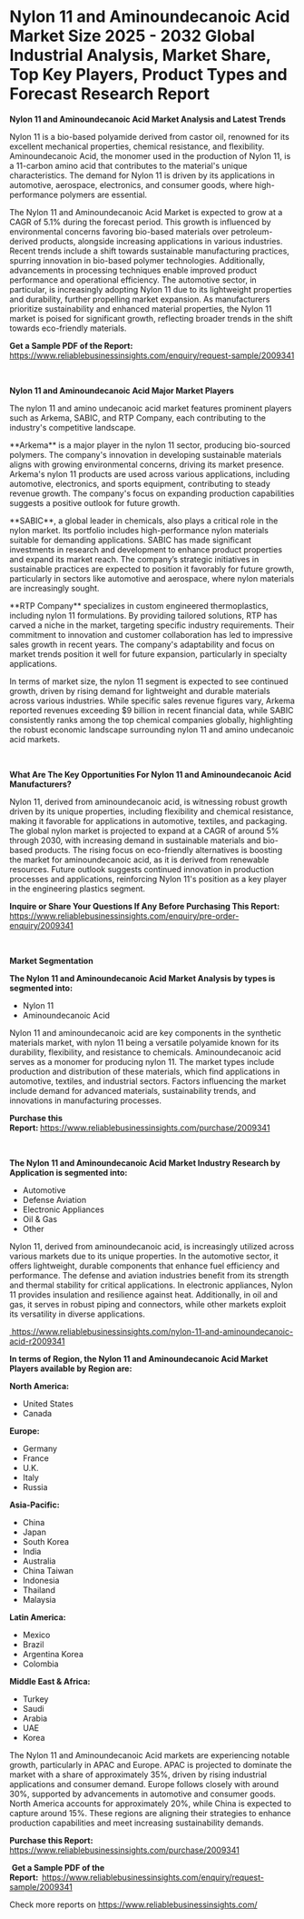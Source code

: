 <p><h1>Nylon 11 and Aminoundecanoic Acid Market Size 2025 - 2032 Global Industrial Analysis, Market Share, Top Key Players, Product Types and Forecast Research Report</h1></p><p><strong>Nylon 11 and Aminoundecanoic Acid Market Analysis and Latest Trends</strong></p>
<p><p>Nylon 11 is a bio-based polyamide derived from castor oil, renowned for its excellent mechanical properties, chemical resistance, and flexibility. Aminoundecanoic Acid, the monomer used in the production of Nylon 11, is a 11-carbon amino acid that contributes to the material's unique characteristics. The demand for Nylon 11 is driven by its applications in automotive, aerospace, electronics, and consumer goods, where high-performance polymers are essential.</p><p>The Nylon 11 and Aminoundecanoic Acid Market is expected to grow at a CAGR of 5.1% during the forecast period. This growth is influenced by environmental concerns favoring bio-based materials over petroleum-derived products, alongside increasing applications in various industries. Recent trends include a shift towards sustainable manufacturing practices, spurring innovation in bio-based polymer technologies. Additionally, advancements in processing techniques enable improved product performance and operational efficiency. The automotive sector, in particular, is increasingly adopting Nylon 11 due to its lightweight properties and durability, further propelling market expansion. As manufacturers prioritize sustainability and enhanced material properties, the Nylon 11 market is poised for significant growth, reflecting broader trends in the shift towards eco-friendly materials.</p></p>
<p><strong>Get a Sample PDF of the Report:&nbsp;</strong> <a href="https://www.reliablebusinessinsights.com/enquiry/request-sample/2009341?utm_campaign=2234&utm_medium=2&utm_source=Github&utm_content=ia&utm_term=05022025&utm_id=nylon-11-and-aminoundecanoic-acid">https://www.reliablebusinessinsights.com/enquiry/request-sample/2009341</a></p>
<p>&nbsp;</p>
<p><strong>Nylon 11 and Aminoundecanoic Acid Major Market Players</strong></p>
<p><p>The nylon 11 and amino undecanoic acid market features prominent players such as Arkema, SABIC, and RTP Company, each contributing to the industry's competitive landscape.</p><p>**Arkema** is a major player in the nylon 11 sector, producing bio-sourced polymers. The company's innovation in developing sustainable materials aligns with growing environmental concerns, driving its market presence. Arkema's nylon 11 products are used across various applications, including automotive, electronics, and sports equipment, contributing to steady revenue growth. The company's focus on expanding production capabilities suggests a positive outlook for future growth.</p><p>**SABIC**, a global leader in chemicals, also plays a critical role in the nylon market. Its portfolio includes high-performance nylon materials suitable for demanding applications. SABIC has made significant investments in research and development to enhance product properties and expand its market reach. The company’s strategic initiatives in sustainable practices are expected to position it favorably for future growth, particularly in sectors like automotive and aerospace, where nylon materials are increasingly sought.</p><p>**RTP Company** specializes in custom engineered thermoplastics, including nylon 11 formulations. By providing tailored solutions, RTP has carved a niche in the market, targeting specific industry requirements. Their commitment to innovation and customer collaboration has led to impressive sales growth in recent years. The company's adaptability and focus on market trends position it well for future expansion, particularly in specialty applications.</p><p>In terms of market size, the nylon 11 segment is expected to see continued growth, driven by rising demand for lightweight and durable materials across various industries. While specific sales revenue figures vary, Arkema reported revenues exceeding $9 billion in recent financial data, while SABIC consistently ranks among the top chemical companies globally, highlighting the robust economic landscape surrounding nylon 11 and amino undecanoic acid markets.</p></p>
<p>&nbsp;</p>
<p><strong>What Are The Key Opportunities For Nylon 11 and Aminoundecanoic Acid Manufacturers?</strong></p>
<p><p>Nylon 11, derived from aminoundecanoic acid, is witnessing robust growth driven by its unique properties, including flexibility and chemical resistance, making it favorable for applications in automotive, textiles, and packaging. The global nylon market is projected to expand at a CAGR of around 5% through 2030, with increasing demand in sustainable materials and bio-based products. The rising focus on eco-friendly alternatives is boosting the market for aminoundecanoic acid, as it is derived from renewable resources. Future outlook suggests continued innovation in production processes and applications, reinforcing Nylon 11's position as a key player in the engineering plastics segment.</p></p>
<p><strong>Inquire or Share Your Questions If Any Before Purchasing This Report:</strong> <a href="https://www.reliablebusinessinsights.com/enquiry/pre-order-enquiry/2009341?utm_campaign=2234&utm_medium=2&utm_source=Github&utm_content=ia&utm_term=05022025&utm_id=nylon-11-and-aminoundecanoic-acid">https://www.reliablebusinessinsights.com/enquiry/pre-order-enquiry/2009341</a></p>
<p>&nbsp;</p>
<p><strong>Market Segmentation</strong></p>
<p><strong>The Nylon 11 and Aminoundecanoic Acid Market Analysis by types is segmented into:</strong></p>
<p><ul><li>Nylon 11</li><li>Aminoundecanoic Acid</li></ul></p>
<p><p>Nylon 11 and aminoundecanoic acid are key components in the synthetic materials market, with nylon 11 being a versatile polyamide known for its durability, flexibility, and resistance to chemicals. Aminoundecanoic acid serves as a monomer for producing nylon 11. The market types include production and distribution of these materials, which find applications in automotive, textiles, and industrial sectors. Factors influencing the market include demand for advanced materials, sustainability trends, and innovations in manufacturing processes.</p></p>
<p><strong>Purchase this Report:&nbsp;</strong><a href="https://www.reliablebusinessinsights.com/purchase/2009341?utm_campaign=2234&utm_medium=2&utm_source=Github&utm_content=ia&utm_term=05022025&utm_id=nylon-11-and-aminoundecanoic-acid">https://www.reliablebusinessinsights.com/purchase/2009341</a></p>
<p>&nbsp;</p>
<p><strong>The Nylon 11 and Aminoundecanoic Acid Market Industry Research by Application is segmented into:</strong></p>
<p><ul><li>Automotive</li><li>Defense Aviation</li><li>Electronic Appliances</li><li>Oil & Gas</li><li>Other</li></ul></p>
<p><p>Nylon 11, derived from aminoundecanoic acid, is increasingly utilized across various markets due to its unique properties. In the automotive sector, it offers lightweight, durable components that enhance fuel efficiency and performance. The defense and aviation industries benefit from its strength and thermal stability for critical applications. In electronic appliances, Nylon 11 provides insulation and resilience against heat. Additionally, in oil and gas, it serves in robust piping and connectors, while other markets exploit its versatility in diverse applications.</p></p>
<p><a href="https://www.reliablebusinessinsights.com/nylon-11-and-aminoundecanoic-acid-r2009341?utm_campaign=2234&utm_medium=2&utm_source=Github&utm_content=ia&utm_term=05022025&utm_id=nylon-11-and-aminoundecanoic-acid">&nbsp;https://www.reliablebusinessinsights.com/nylon-11-and-aminoundecanoic-acid-r2009341</a></p>
<p><strong>In terms of Region, the Nylon 11 and Aminoundecanoic Acid Market Players available by Region are:</strong></p>
<p>
    <p> <strong> North America: </strong>
        <ul>
            <li>United States</li>
            <li>Canada</li>
        </ul>
        </p> 
    <p> <strong> Europe: </strong>
        <ul>
            <li>Germany</li>
            <li>France</li>
            <li>U.K.</li>
            <li>Italy</li>
            <li>Russia</li>
        </ul>
        </p> 
    <p> <strong> Asia-Pacific: </strong>
        <ul>
            <li>China</li>
            <li>Japan</li>
            <li>South Korea</li>
            <li>India</li>
            <li>Australia</li>
            <li>China Taiwan</li>
            <li>Indonesia</li>
            <li>Thailand</li>
            <li>Malaysia</li>
        </ul>
        </p> 
    <p> <strong> Latin America: </strong>
        <ul>
            <li>Mexico</li>
            <li>Brazil</li>
            <li>Argentina Korea</li>
            <li>Colombia</li>
        </ul>
        </p> 
    <p> <strong> Middle East & Africa: </strong>
        <ul>
            <li>Turkey</li>
            <li>Saudi</li>
            <li>Arabia</li>
            <li>UAE</li>
            <li>Korea</li>
        </ul>
    </p>
    </p>
<p><p>The Nylon 11 and Aminoundecanoic Acid markets are experiencing notable growth, particularly in APAC and Europe. APAC is projected to dominate the market with a share of approximately 35%, driven by rising industrial applications and consumer demand. Europe follows closely with around 30%, supported by advancements in automotive and consumer goods. North America accounts for approximately 20%, while China is expected to capture around 15%. These regions are aligning their strategies to enhance production capabilities and meet increasing sustainability demands.</p></p>
<p><strong>Purchase this Report: </strong><a href="https://www.reliablebusinessinsights.com/purchase/2009341?utm_campaign=2234&utm_medium=2&utm_source=Github&utm_content=ia&utm_term=05022025&utm_id=nylon-11-and-aminoundecanoic-acid">https://www.reliablebusinessinsights.com/purchase/2009341</a></p>
<p>&nbsp;<strong>Get a Sample PDF of the Report:&nbsp;&nbsp;</strong><a href="https://www.reliablebusinessinsights.com/enquiry/request-sample/2009341?utm_campaign=2234&utm_medium=2&utm_source=Github&utm_content=ia&utm_term=05022025&utm_id=nylon-11-and-aminoundecanoic-acid">https://www.reliablebusinessinsights.com/enquiry/request-sample/2009341</a></p>
<p><strong></strong></p>
<p>Check more reports on <a href="https://www.reliablebusinessinsights.com/?utm_campaign=2234&utm_medium=2&utm_source=Github&utm_content=ia&utm_term=05022025&utm_id=nylon-11-and-aminoundecanoic-acid">https://www.reliablebusinessinsights.com/</a></p>